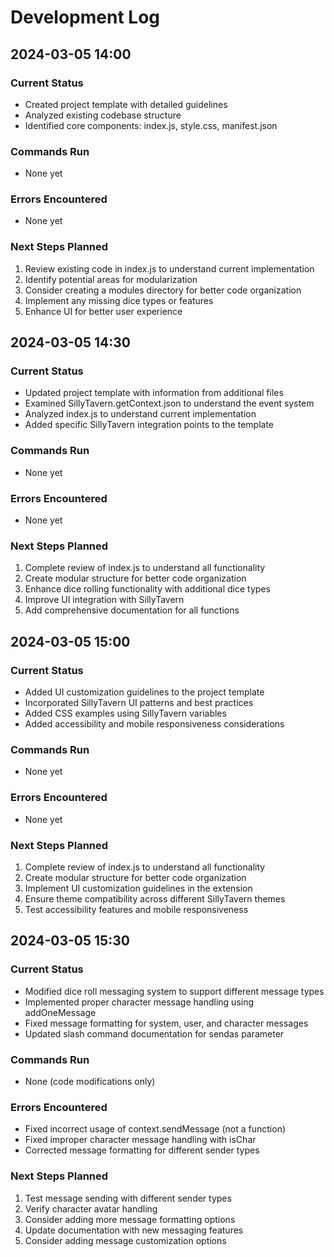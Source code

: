 # Development Log

## 2024-03-05 14:00

### Current Status
- Created project template with detailed guidelines
- Analyzed existing codebase structure
- Identified core components: index.js, style.css, manifest.json

### Commands Run
- None yet

### Errors Encountered
- None yet

### Next Steps Planned
1. Review existing code in index.js to understand current implementation
2. Identify potential areas for modularization
3. Consider creating a modules directory for better code organization
4. Implement any missing dice types or features
5. Enhance UI for better user experience

## 2024-03-05 14:30

### Current Status
- Updated project template with information from additional files
- Examined SillyTavern.getContext.json to understand the event system
- Analyzed index.js to understand current implementation
- Added specific SillyTavern integration points to the template

### Commands Run
- None yet

### Errors Encountered
- None yet

### Next Steps Planned
1. Complete review of index.js to understand all functionality
2. Create modular structure for better code organization
3. Enhance dice rolling functionality with additional dice types
4. Improve UI integration with SillyTavern
5. Add comprehensive documentation for all functions

## 2024-03-05 15:00

### Current Status
- Added UI customization guidelines to the project template
- Incorporated SillyTavern UI patterns and best practices
- Added CSS examples using SillyTavern variables
- Added accessibility and mobile responsiveness considerations

### Commands Run
- None yet

### Errors Encountered
- None yet

### Next Steps Planned
1. Complete review of index.js to understand all functionality
2. Create modular structure for better code organization
3. Implement UI customization guidelines in the extension
4. Ensure theme compatibility across different SillyTavern themes
5. Test accessibility features and mobile responsiveness

## 2024-03-05 15:30

### Current Status
- Modified dice roll messaging system to support different message types
- Implemented proper character message handling using addOneMessage
- Fixed message formatting for system, user, and character messages
- Updated slash command documentation for sendas parameter

### Commands Run
- None (code modifications only)

### Errors Encountered
- Fixed incorrect usage of context.sendMessage (not a function)
- Fixed improper character message handling with isChar
- Corrected message formatting for different sender types

### Next Steps Planned
1. Test message sending with different sender types
2. Verify character avatar handling
3. Consider adding more message formatting options
4. Update documentation with new messaging features
5. Consider adding message customization options 